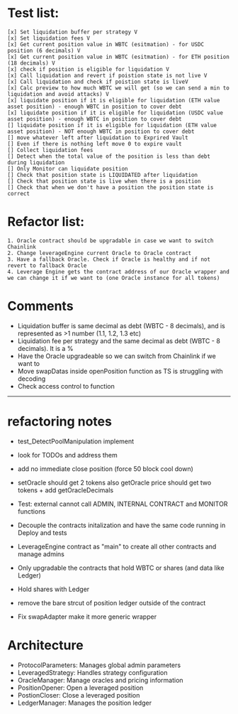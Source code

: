 # Test list:

    [x] Set liquidation buffer per strategy V
    [x] Set liquidation fees V
    [x] Get current position value in WBTC (esitmation) - for USDC position (6 decimals) V
    [x] Get current position value in WBTC (esitmation) - for ETH position (18 decimals) V
    [x] check if position is eligible for liquidation V
    [x] Call liquidation and revert if poistion state is not live V
    [x] Call liquidation and check if poistion state is liveV
    [x] Calc preview to how much WBTC we will get (so we can send a min to liquidation and avoid attacks) V
    [x] liquidate position if it is eligible for liquidation (ETH value asset position) - enough WBTC in position to cover debt
    [x] liquidate position if it is eligible for liquidation (USDC value asset position) - enough WBTC in position to cover debt
    [] liquidate position if it is eligible for liquidation (ETH value asset position) - NOT enough WBTC in position to cover debt
    [] move whatever left after liquidation to Exprired Vault
    [] Even if there is nothing left move 0 to expire vault
    [] Collect liquidation fees
    [] Detect when the total value of the position is less than debt during liquidation
    [] Only Monitor can liquidate position
    [] Check that position state is LIQUIDATED after liquidation
    [] Check that position state is live when there is a position
    [] Check that when we don't have a position the position state is correct

# Refactor list:

    1. Oracle contract should be upgradable in case we want to switch Chainlink
    2. Change leverageEngine current Oracle to Oracle contract
    3. Have a fallback Oracle. Check if Oracle is healthy and if not revert to fallback Oracle
    4. Leverage Engine gets the contract address of our Oracle wrapper and we can change it if we want to (one Oracle instance for all tokens)

# Comments

- Liquidation buffer is same decimal as debt (WBTC - 8 decimals), and is represented as >1 number (1.1, 1.2, 1.3 etc)
- Liquidation fee per strategy and the same decimal as debt (WBTC - 8 decimals). It is a %
- Have the Oracle upgradeable so we can switch from Chainlink if we want to
- Move swapDatas inside openPosition function as TS is struggling with decoding
- Check access control to function


---

# refactoring notes

- test_DetectPoolManipulation implement
- look for TODOs and address them
- add no immediate close position (force 50 block cool down)
- setOracle should get 2 tokens also getOracle price should get two tokens + add getOracleDecimals
- Test: external cannot call ADMIN, INTERNAL CONTRACT and MONITOR functions
- Decouple the contracts initalization and have the same code running in Deploy and tests

- LeverageEngine contract as "main" to create all other contracts and manage admins
- Only upgradable the contracts that hold WBTC or shares (and data like Ledger)
- Hold shares with Ledger
- remove the bare strcut of position ledger outside of the contract
- Fix swapAdapter make it more generic wrapper

# Architecture

- ProtocolParameters: Manages global admin parameters
- LeveragedStrategy: Handles strategy configuration
- OracleManager: Manage oracles and pricing information
- PositionOpener: Open a leveraged position
- PostionCloser: Close a leveraged position
- LedgerManager: Manages the position ledger